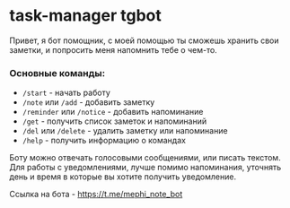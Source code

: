 # task-manager tgbot

Привет, я бот помощник, с моей помощью ты сможешь хранить свои заметки, и попросить меня напомнить тебе о чем-то.

### Основные команды:
- `/start` - начать работу
- `/note` или `/add` - добавить заметку
- `/reminder` или `/notice` - добавить напоминание
- `/get` - получить список заметок и напоминаний
- `/del` или `/delete` - удалить заметку или напоминание
- `/help` - получить информацию о командах

Боту можно отвечать голосовыми сообщениями, или писать текстом.
Для работы с уведомлениями, лучше помимо напоминания, уточнять день и время в которые вы хотите получить уведомление.

Ссылка на бота - https://t.me/mephi_note_bot
